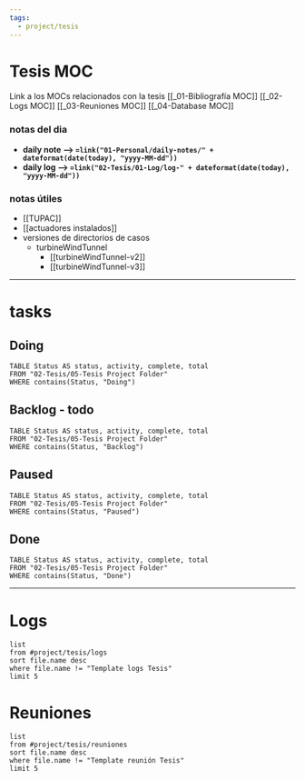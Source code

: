 ```yaml
---
tags:
  - project/tesis
---
```

# Tesis MOC
Link a los MOCs relacionados con la tesis
[[_01-Bibliografía MOC]]
[[_02-Logs MOC]]
[[_03-Reuniones MOC]]
[[_04-Database MOC]]

### notas del dia
- **daily note --> `=link("01-Personal/daily-notes/" + dateformat(date(today), "yyyy-MM-dd"))`**
- **daily log --> `=link("02-Tesis/01-Log/log-" + dateformat(date(today), "yyyy-MM-dd"))`**
### notas útiles
- [[TUPAC]]
- [[actuadores instalados]]
- versiones de directorios de casos
	- turbineWindTunnel
		- [[turbineWindTunnel-v2]]
		- [[turbineWindTunnel-v3]]

----
# tasks
## Doing
```dataview
TABLE Status AS status, activity, complete, total
FROM "02-Tesis/05-Tesis Project Folder"
WHERE contains(Status, "Doing")
```
## Backlog - todo
```dataview
TABLE Status AS status, activity, complete, total
FROM "02-Tesis/05-Tesis Project Folder"
WHERE contains(Status, "Backlog")
```

## Paused
```dataview
TABLE Status AS status, activity, complete, total
FROM "02-Tesis/05-Tesis Project Folder"
WHERE contains(Status, "Paused")
```
## Done
```dataview
TABLE Status AS status, activity, complete, total
FROM "02-Tesis/05-Tesis Project Folder"
WHERE contains(Status, "Done")
```

----
# Logs
```dataview
list
from #project/tesis/logs 
sort file.name desc
where file.name != "Template logs Tesis"
limit 5
```
# Reuniones
```dataview
list
from #project/tesis/reuniones  
sort file.name desc
where file.name != "Template reunión Tesis"
limit 5
```

